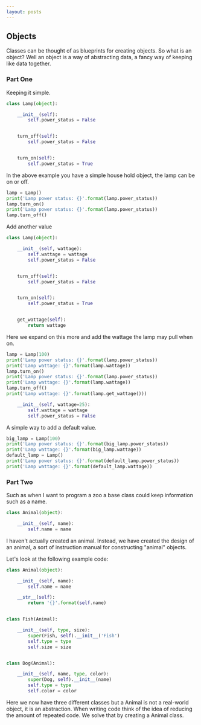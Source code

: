 ```yaml
---
layout: posts
---
```



## Objects

Classes can be thought of as blueprints for creating objects. So what is an object? Well an object is a way of abstracting data, a fancy way of keeping like data together. 

### Part One

Keeping it simple.

```python
class Lamp(object):

    __init__(self):
        self.power_status = False


    turn_off(self):
        self.power_status = False


    turn_on(self):
        self.power_status = True
```

In the above example you have a simple house hold object, the lamp can be on or off. 

```python
lamp = Lamp()
print('Lamp power status: {}'.format(lamp.power_status))
lamp.turn_on()
print('Lamp power status: {}'.format(lamp.power_status))
lamp.turn_off()
```

Add another value

```python
class Lamp(object):

    __init__(self, wattage):
        self.wattage = wattage
        self.power_status = False


    turn_off(self):
        self.power_status = False


    turn_on(self):
        self.power_status = True


    get_wattage(self):
        return wattage
```

Here we expand on this more and add the wattage the lamp may pull when on.

```python
lamp = Lamp(100)
print('Lamp power status: {}'.format(lamp.power_status))
print('Lamp wattage: {}'.format(lamp.wattage))
lamp.turn_on()
print('Lamp power status: {}'.format(lamp.power_status))
print('Lamp wattage: {}'.format(lamp.wattage))
lamp.turn_off()
print('Lamp wattage: {}'.format(lamp.get_wattage()))
```

```python
    __init__(self, wattage=25):
        self.wattage = wattage
        self.power_status = False
```

A simple way to add a default value.

```python
big_lamp = Lamp(100)
print('Lamp power status: {}'.format(big_lamp.power_status))
print('Lamp wattage: {}'.format(big_lamp.wattage))
default_lamp = Lamp()
print('Lamp power status: {}'.format(default_lamp.power_status))
print('Lamp wattage: {}'.format(default_lamp.wattage))
```

### Part Two

Such as when I want to program a zoo a base class could keep information such as a name. 


```python
class Animal(object):

    __init__(self, name):
        self.name = name

```

I haven't actually created an animal. Instead, we have created the design of an animal, a sort of instruction manual for constructing "animal" objects. 

Let's look at the following example code:

```python
class Animal(object):

    __init__(self, name):
        self.name = name

    __str__(self):
        return '{}'.format(self.name)


class Fish(Animal):

    __init__(self, type, size):
        super(Fish, self).__init__('Fish')
        self.type = type
        self.size = size


class Dog(Animal):

    __init__(self, name, type, color):
        super(Dog, self).__init__(name)
        self.type = type
        self.color = color

```

Here we now have three different classes but a Animal is not a real-world object, it is an abstraction. When writing code think of the idea of reducing the amount of repeated code. We solve that by creating a Animal class.


